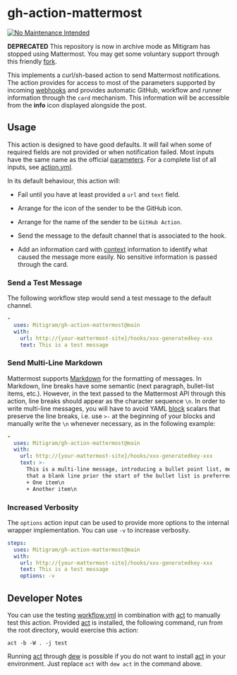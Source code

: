 # gh-action-mattermost

[![No Maintenance Intended](http://unmaintained.tech/badge.svg)](http://unmaintained.tech/)

**DEPRECATED** This repository is now in archive mode as Mitigram has stopped
using Mattermost. You may get some voluntary support through this friendly
[fork].

This implements a curl/sh-based action to send Mattermost notifications. The
action provides for access to most of the parameters supported by incoming
[webhooks] and provides automatic GitHub, workflow and runner information
through the `card` mechanism. This information will be accessible from the
**info** icon displayed alongside the post.

  [fork]: https://github.com/efrecon/gh-action-mattermost
  [webhooks]: https://developers.mattermost.com/integrate/incoming-webhooks/

## Usage

This action is designed to have good defaults. It will fail when some of
required fields are not provided or when notification failed. Most inputs have
the same name as the official [parameters]. For a complete list of all inputs,
see [action.yml](./action.yml).

In its default behaviour, this action will:

+ Fail until you have at least provided a `url` and `text` field.
+ Arrange for the icon of the sender to be the GitHub icon.
+ Arrange for the name of the sender to be `GitHub Action`.
+ Send the message to the default channel that is associated to the hook.
+ Add an information card with [context] information to identify what caused the
  message more easily. No sensitive information is passed through the card.

  [parameters]: https://developers.mattermost.com/integrate/incoming-webhooks/#parameters
  [context]: https://docs.github.com/en/actions/learn-github-actions/contexts

### Send a Test Message

The following workflow step would send a test message to the default channel.

```yaml
-
  uses: Mitigram/gh-action-mattermost@main
  with:
    url: http://{your-mattermost-site}/hooks/xxx-generatedkey-xxx
    text: This is a test message
```

### Send Multi-Line Markdown

Mattermost supports [Markdown] for the formatting of messages. In Markdown, line
breaks have some semantic (next paragraph, bullet-list items, etc.). However, in
the text passed to the Mattermost API through this action, line breaks should
appear as the character sequence `\n`. In order to write multi-line messages,
you will have to avoid YAML [block] scalars that preserve the line breaks, i.e.
use `>-` at the beginning of your blocks and manually write the `\n` whenever
necessary, as in the following example:

```yaml
-
  uses: Mitigram/gh-action-mattermost@main
  with:
    url: http://{your-mattermost-site}/hooks/xxx-generatedkey-xxx
    text: >-
      This is a multi-line message, introducing a bullet point list, meaning
      that a blank line prior the start of the bullet list is preferred.\n\n
      + One item\n
      + Another item\n
```

  [Markdown]: https://docs.mattermost.com/messaging/formatting-text.html
  [block]: https://yaml-multiline.info/

### Increased Verbosity

The `options` action input can be used to provide more options to the internal
wrapper implementation. You can use `-v` to increase verbosity.

```yaml
steps:
  uses: Mitigram/gh-action-mattermost@main
  with:
    url: http://{your-mattermost-site}/hooks/xxx-generatedkey-xxx
    text: This is a test message
    options: -v
```

## Developer Notes

You can use the testing [workflow.yml](./workflow.yml) in combination with [act]
to manually test this action. Provided [act] is installed, the following
command, run from the root directory, would exercise this action:

```console
act -b -W . -j test
```

Running [act] through [dew] is possible if you do not want to install [act] in
your environment. Just replace `act` with `dew act` in the command above.

  [act]: https://github.com/nektos/act
  [dew]: https://github.com/efrecon/dew
